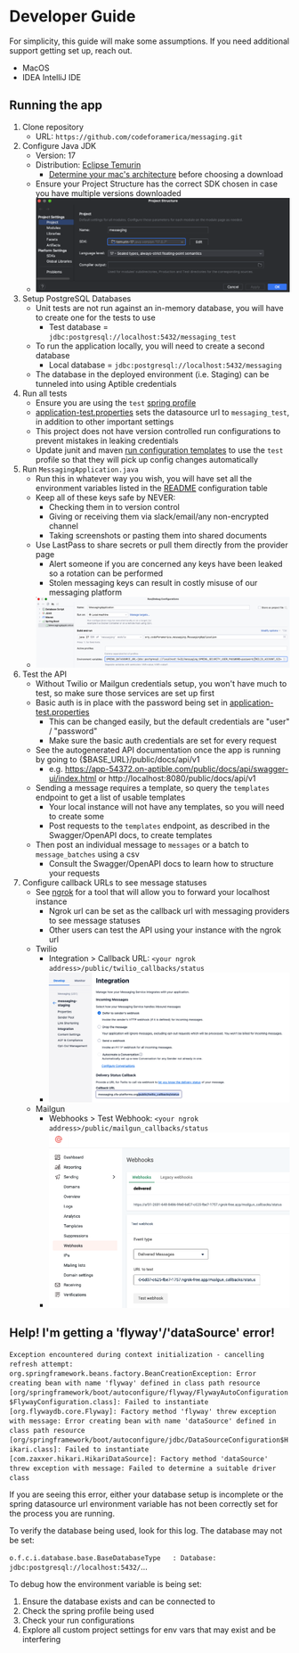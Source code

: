 # Developer Guide

For simplicity, this guide will make some assumptions. If you need additional support getting set up,
reach out.
* MacOS
* IDEA IntelliJ IDE

## Running the app
1. Clone repository
    * URL: `https://github.com/codeforamerica/messaging.git`
2. Configure Java JDK
    * Version: 17
    * Distribution: [Eclipse Temurin](https://adoptium.net/temurin/releases/)
        * [Determine your mac's architecture](https://docs.cse.lehigh.edu/determine-mac-architecture/) before choosing a download
    * Ensure your Project Structure has the correct SDK chosen in case you have multiple versions downloaded
    * ![Setting the project structure SDK](readme_img2.png)
3. Setup PostgreSQL Databases
    * Unit tests are not run against an in-memory database, you will have to create one for the tests to use
        * Test database = `jdbc:postgresql://localhost:5432/messaging_test`
    * To run the application locally, you will need to create a second database
        * Local database = `jdbc:postgresql://localhost:5432/messaging`
    * The database in the deployed environment (i.e. Staging) can be tunneled into using Aptible credentials
4. Run all tests
    * Ensure you are using the `test` [spring profile](https://docs.spring.io/spring-boot/docs/1.2.0.M1/reference/html/boot-features-profiles.html)
    * [application-test.properties](src/main/resources/application-test.properties) sets the datasource url to `messaging_test`, in addition to other important settings
    * This project does not have version controlled run configurations to prevent mistakes in leaking credentials
    * Update junit and maven [run configuration templates](https://www.jetbrains.com/help/idea/run-debug-configuration.html#templates) to use the `test` profile so that they will pick up config changes automatically
5. Run `MessagingApplication.java`
    * Run this in whatever way you wish, you will have set all the environment variables listed in the [README](README.md#configuration) configuration table
    * Keep all of these keys safe by NEVER:
        * Checking them in to version control
        * Giving or receiving them via slack/email/any non-encrypted channel
        * Taking screenshots or pasting them into shared documents
    * Use LastPass to share secrets or pull them directly from the provider page
        * Alert someone if you are concerned any keys have been leaked so a rotation can be performed
        * Stolen messaging keys can result in costly misuse of our messaging platform
    * ![Example IntelliJ run configuration](readme_img1.png)
6. Test the API
    * Without Twilio or Mailgun credentials setup, you won't have much to test, so make sure those services are set up first
    * Basic auth is in place with the password being set in [application-test.properties](src/main/resources/application-test.properties)
        * This can be changed easily, but the default credentials are "user" / "password"
        * Make sure the basic auth credentials are set for every request
    * See the autogenerated API documentation once the app is running by going to {$BASE_URL}/public/docs/api/v1
        * e.g. https://app-54372.on-aptible.com/public/docs/api/swagger-ui/index.html or http://localhost:8080/public/docs/api/v1
    * Sending a message requires a template, so query the `templates` endpoint to get a list of usable templates
        * Your local instance will not have any templates, so you will need to create some
        * Post requests to the `templates` endpoint, as described in the Swagger/OpenAPI docs, to create templates
    * Then post an individual message to `messages` or a batch to `message_batches` using a csv
        * Consult the Swagger/OpenAPI docs to learn how to structure your requests
7. Configure callback URLs to see message statuses
    * See [ngrok](https://ngrok.com/) for a tool that will allow you to forward your localhost instance
        * Ngrok url can be set as the callback url with messaging providers to see message statuses
        * Other users can test the API using your instance with the ngrok url
    * Twilio
        * Integration > Callback URL: `<your ngrok address>/public/twilio_callbacks/status`
        * ![](readme_img3.png)
    * Mailgun
        * Webhooks > Test Webhook: `<your ngrok address>/public/mailgun_callbacks/status`
        * ![](readme_img4.png)

## Help! I'm getting a 'flyway'/'dataSource' error!
`Exception encountered during context initialization - cancelling refresh attempt: org.springframework.beans.factory.BeanCreationException: Error creating bean with name 'flyway' defined in class path resource [org/springframework/boot/autoconfigure/flyway/FlywayAutoConfiguration$FlywayConfiguration.class]: Failed to instantiate [org.flywaydb.core.Flyway]: Factory method 'flyway' threw exception with message: Error creating bean with name 'dataSource' defined in class path resource [org/springframework/boot/autoconfigure/jdbc/DataSourceConfiguration$Hikari.class]: Failed to instantiate [com.zaxxer.hikari.HikariDataSource]: Factory method 'dataSource' threw exception with message: Failed to determine a suitable driver class`

If you are seeing this error, either your database setup is incomplete or the spring datasource url
environment variable has not been correctly set for the process you are running.

To verify the database being used, look for this log. The database may not be set:

`o.f.c.i.database.base.BaseDatabaseType   : Database: jdbc:postgresql://localhost:5432/`...

To debug how the environment variable is being set:
1. Ensure the database exists and can be connected to
1. Check the spring profile being used
1. Check your run configurations
1. Explore all custom project settings for env vars that may exist and be interfering
